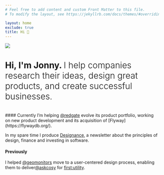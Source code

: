 ```yaml
---
# Feel free to add content and custom Front Matter to this file.
# To modify the layout, see https://jekyllrb.com/docs/themes/#overriding-theme-defaults

layout: home
exclude: true 
title: Hi 👋
---
```


<img src="{{ site.baseurl }}/images/me-circle.png" class="avatar"/>

<h1>Hi, I'm Jonny. <span style="font-weight: 300">I help companies research their ideas, design great products, and create successful businesses.</span></h1>
<br/>
#### Currently
I’m helping <a href="https://www.red-gate.com/" target="_blank">@redgate</a> evolve its product portfolio, working on new product development and its acquisition of [Flyway](https://flywaydb.org/). 

In my spare time I produce <a href="https://designance.substack.com">Designance</a>, a newsletter about the principles of design, finance and investing in software.  
                
#### Previously
I helped <a href="https://twitter.com/geomonitors" target="_blank">@geomonitors</a> move to a user-centered design process, enabling them to deliver<a href="https://twitter.com/@askcosy" target="_blank">@askcosy</a> for <a href="https://www.first-utility.com/cosy" target="_blank">first:utility</a>.

